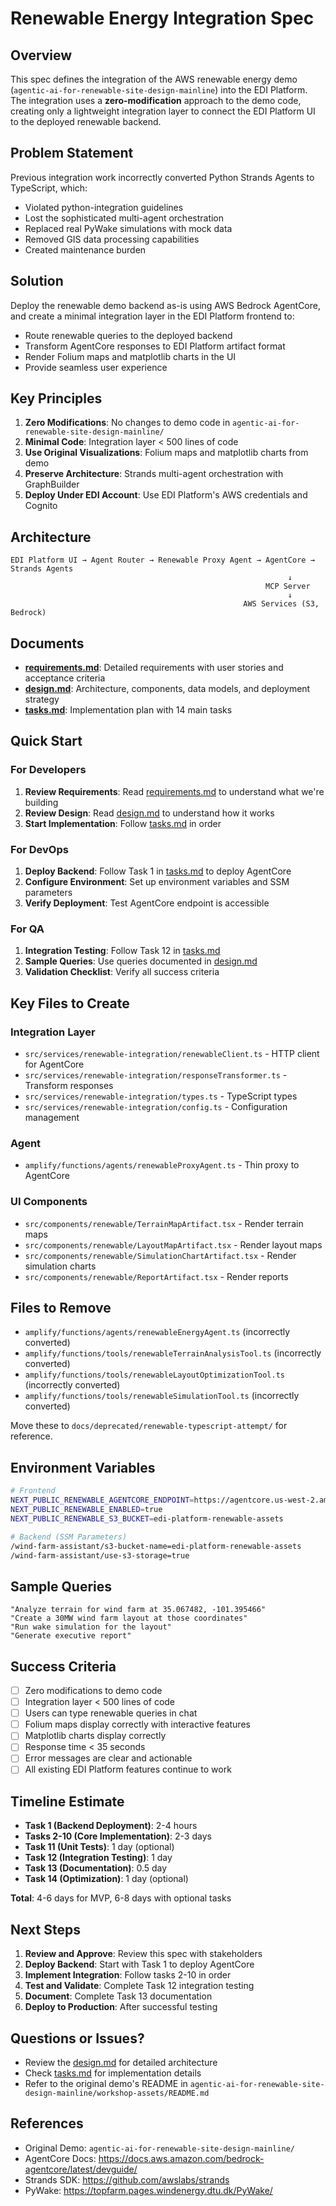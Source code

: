 # Renewable Energy Integration Spec

## Overview

This spec defines the integration of the AWS renewable energy demo (`agentic-ai-for-renewable-site-design-mainline`) into the EDI Platform. The integration uses a **zero-modification** approach to the demo code, creating only a lightweight integration layer to connect the EDI Platform UI to the deployed renewable backend.

## Problem Statement

Previous integration work incorrectly converted Python Strands Agents to TypeScript, which:
- Violated python-integration guidelines
- Lost the sophisticated multi-agent orchestration
- Replaced real PyWake simulations with mock data
- Removed GIS data processing capabilities
- Created maintenance burden

## Solution

Deploy the renewable demo backend as-is using AWS Bedrock AgentCore, and create a minimal integration layer in the EDI Platform frontend to:
- Route renewable queries to the deployed backend
- Transform AgentCore responses to EDI Platform artifact format
- Render Folium maps and matplotlib charts in the UI
- Provide seamless user experience

## Key Principles

1. **Zero Modifications**: No changes to demo code in `agentic-ai-for-renewable-site-design-mainline/`
2. **Minimal Code**: Integration layer < 500 lines of code
3. **Use Original Visualizations**: Folium maps and matplotlib charts from demo
4. **Preserve Architecture**: Strands multi-agent orchestration with GraphBuilder
5. **Deploy Under EDI Account**: Use EDI Platform's AWS credentials and Cognito

## Architecture

```
EDI Platform UI → Agent Router → Renewable Proxy Agent → AgentCore → Strands Agents
                                                              ↓
                                                         MCP Server
                                                              ↓
                                                    AWS Services (S3, Bedrock)
```

## Documents

- **[requirements.md](./requirements.md)**: Detailed requirements with user stories and acceptance criteria
- **[design.md](./design.md)**: Architecture, components, data models, and deployment strategy
- **[tasks.md](./tasks.md)**: Implementation plan with 14 main tasks

## Quick Start

### For Developers

1. **Review Requirements**: Read [requirements.md](./requirements.md) to understand what we're building
2. **Review Design**: Read [design.md](./design.md) to understand how it works
3. **Start Implementation**: Follow [tasks.md](./tasks.md) in order

### For DevOps

1. **Deploy Backend**: Follow Task 1 in [tasks.md](./tasks.md) to deploy AgentCore
2. **Configure Environment**: Set up environment variables and SSM parameters
3. **Verify Deployment**: Test AgentCore endpoint is accessible

### For QA

1. **Integration Testing**: Follow Task 12 in [tasks.md](./tasks.md)
2. **Sample Queries**: Use queries documented in [design.md](./design.md)
3. **Validation Checklist**: Verify all success criteria

## Key Files to Create

### Integration Layer
- `src/services/renewable-integration/renewableClient.ts` - HTTP client for AgentCore
- `src/services/renewable-integration/responseTransformer.ts` - Transform responses
- `src/services/renewable-integration/types.ts` - TypeScript types
- `src/services/renewable-integration/config.ts` - Configuration management

### Agent
- `amplify/functions/agents/renewableProxyAgent.ts` - Thin proxy to AgentCore

### UI Components
- `src/components/renewable/TerrainMapArtifact.tsx` - Render terrain maps
- `src/components/renewable/LayoutMapArtifact.tsx` - Render layout maps
- `src/components/renewable/SimulationChartArtifact.tsx` - Render simulation charts
- `src/components/renewable/ReportArtifact.tsx` - Render reports

## Files to Remove

- `amplify/functions/agents/renewableEnergyAgent.ts` (incorrectly converted)
- `amplify/functions/tools/renewableTerrainAnalysisTool.ts` (incorrectly converted)
- `amplify/functions/tools/renewableLayoutOptimizationTool.ts` (incorrectly converted)
- `amplify/functions/tools/renewableSimulationTool.ts` (incorrectly converted)

Move these to `docs/deprecated/renewable-typescript-attempt/` for reference.

## Environment Variables

```bash
# Frontend
NEXT_PUBLIC_RENEWABLE_AGENTCORE_ENDPOINT=https://agentcore.us-west-2.amazonaws.com/invoke/renewable-wind-farm
NEXT_PUBLIC_RENEWABLE_ENABLED=true
NEXT_PUBLIC_RENEWABLE_S3_BUCKET=edi-platform-renewable-assets

# Backend (SSM Parameters)
/wind-farm-assistant/s3-bucket-name=edi-platform-renewable-assets
/wind-farm-assistant/use-s3-storage=true
```

## Sample Queries

```
"Analyze terrain for wind farm at 35.067482, -101.395466"
"Create a 30MW wind farm layout at those coordinates"
"Run wake simulation for the layout"
"Generate executive report"
```

## Success Criteria

- [ ] Zero modifications to demo code
- [ ] Integration layer < 500 lines of code
- [ ] Users can type renewable queries in chat
- [ ] Folium maps display correctly with interactive features
- [ ] Matplotlib charts display correctly
- [ ] Response time < 35 seconds
- [ ] Error messages are clear and actionable
- [ ] All existing EDI Platform features continue to work

## Timeline Estimate

- **Task 1 (Backend Deployment)**: 2-4 hours
- **Tasks 2-10 (Core Implementation)**: 2-3 days
- **Task 11 (Unit Tests)**: 1 day (optional)
- **Task 12 (Integration Testing)**: 1 day
- **Task 13 (Documentation)**: 0.5 day
- **Task 14 (Optimization)**: 1 day (optional)

**Total**: 4-6 days for MVP, 6-8 days with optional tasks

## Next Steps

1. **Review and Approve**: Review this spec with stakeholders
2. **Deploy Backend**: Start with Task 1 to deploy AgentCore
3. **Implement Integration**: Follow tasks 2-10 in order
4. **Test and Validate**: Complete Task 12 integration testing
5. **Document**: Complete Task 13 documentation
6. **Deploy to Production**: After successful testing

## Questions or Issues?

- Review the [design.md](./design.md) for detailed architecture
- Check [tasks.md](./tasks.md) for implementation details
- Refer to the original demo's README in `agentic-ai-for-renewable-site-design-mainline/workshop-assets/README.md`

## References

- Original Demo: `agentic-ai-for-renewable-site-design-mainline/`
- AgentCore Docs: https://docs.aws.amazon.com/bedrock-agentcore/latest/devguide/
- Strands SDK: https://github.com/awslabs/strands
- PyWake: https://topfarm.pages.windenergy.dtu.dk/PyWake/
